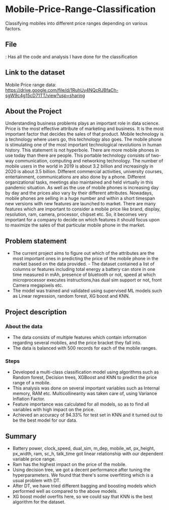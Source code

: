 # Mobile-Price-Range-Classification
Classifying mobiles into different price ranges depending on various factors.

## File
: Has all the code and analysis I have done for the classification
## Link to the dataset
Mobile Price range data: https://drive.google.com/file/d/1RuhUy4NQcRJBfaCh-sgW9c4g15cD71TT/view?usp=sharing

## About the Project
Understanding business problems plays an important role in data science. Price is the most effective attribute of marketing and business. It is the most important factor that decides the sales of that product. Mobile technology is a technology where users go, this technology also goes. The mobile phone is stimulating one of the most important technological revolutions in human history. This statement is not hyperbole. There are more mobile phones in use today than there are people. This portable technology consists of two-way communication, computing and networking technology. The number of mobile users in the world in 2019 is about 3.2 billion and increasingly in 2020 is about 3.5 billion. Different commercial activities, university courses, entertainment, communications are also done by a phone. Different organizational tasks, meetings also maintained and held virtually in this pandemic situation. As well as the use of mobile phones is increasing day by day and the prices also vary by their different attributes. Nowadays, mobile phones are selling in a huge number and within a short timespan new versions with new features are launched to market. There are many features which are important to consider a mobile price like brand, display, resolution, ram, camera, processor, chipset etc. So, it becomes very important for a company to decide on which features it should focus upon to maximize the sales of that particular mobile phone in the market. 

## Problem statement 
- The current project aims to figure out which of the attributes are the most important ones in predicting the price of the mobile phone in the market based on the data provided. - The dataset contained a list of columns or features including total energy a battery can store in one time measured in mAh, presence of bluetooth or not, speed at which microprocessor executes instructions,has dual sim support or not, front Camera megapixels etc. 
- The model was trained and validated using supervised ML models such as Linear regression, random forest, XG boost and KNN.

## Project description
### About the data
- The data consists of multiple features which contain information regarding several mobiles, and the price bracket they fall into.
- The data is balanced with 500 records for each of the mobile ranges.

### Steps
- Developed a multi-class classification model using algorithms such as Random forest, Decision trees, XGBoost and KNN to predict the price range of a mobile.
- This analysis was done on several important variables such as Internal memory, RAM etc. Multicollinearity was taken care of, using Variance Inflation Factor.
- Feature importance was calculated for all models, so as to find all variables with high impact on the price.
- Achieved an accuracy of 94.33% for test set in KNN and it turned out to be the best model for our data.

## Summary 
- Battery power, clock_speed, dual_sim, m_dep, mobile_wt, px_height, px_width, ram, sc_h, talk_time got linear relationship with our dependent variable price range.
- Ram has the highest impact on the price of the mobile.
- Using decision tree, we got a decent performance after tuning the hyperparameters. We found that there's some overfitting which is a usual problem with DT. 
- After DT, we have tried different bagging and boosting models which performed well as compared to the above models.
- XG boost model overfits here, so we could say that KNN is the best algorithm for the dataset.  
